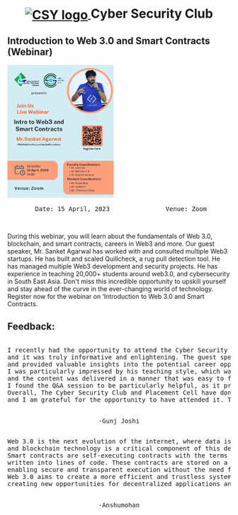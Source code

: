 <h1 align="center">
    <a href="">
        <img src="../../Logo.png" valign="middle" height="58" alt="CSY logo" />
    </a>
    <span valign="middle">
        Cyber Security Club
    </span>
</h1>

<section>
    <div class="container container1">
        <div class="content">
             <h2>Introduction to Web 3.0 and Smart Contracts (Webinar)</h2>
            <img class="banner" src="banner.jpg" alt="Web 3.0 and Smart Contracts" style="height:300px;">
            <p><pre><center> Date: 15 April, 2023               Venue: Zoom</center></pre></p>
            <br>
            <p>During this webinar, you will learn about the fundamentals of Web 3.0, blockchain, and smart contracts, careers in Web3 and more. Our guest speaker, Mr. Sanket Agarwal has worked with and consulted multiple Web3 startups. He has built and scaled Quillcheck, a rug pull detection tool. He has managed multiple Web3 development and security projects.  He has experience in teaching 20,000+ students around web3.0, and cybersecurity in South East Asia. Don't miss this incredible opportunity to upskill yourself and stay ahead of the curve in the ever-changing world of technology. Register now for the webinar on ‘Introduction to Web 3.0 and Smart Contracts.</p>
        </div>
    </div>

## Feedback:

<p><pre><center>
I recently had the opportunity to attend the Cyber Security Club's webinar on 'Introduction to Web 3.0 and Smart Contracts,'<br>and it was truly informative and enlightening. The guest speaker, Mr. Sanket Agarwal, shared his vast experience and knowledge,<br>and provided valuable insights into the potential career opportunities in this field.<br>I was particularly impressed by his teaching style, which was both engaging and easy to understand.The webinar was well-structured,<br>and the content was delivered in a manner that was easy to follow, even for those who were new to the subject.<br>I found the Q&A session to be particularly helpful, as it provided an opportunity to clarify any doubts that I had.<br>Overall, The Cyber Security Club and Placement Cell have done an excellent job of organizing this event,<br>and I am grateful for the opportunity to have attended it. Thank you!<br>
<br>-Gunj Joshi
</center></pre></p>

<p><pre><center>
Web 3.0 is the next evolution of the internet, where data is decentralized and controlled by users,<br>and blockchain technology is a critical component of this decentralized ecosystem. <br>Smart contracts are self-executing contracts with the terms of the agreement between buyer and seller being directly <br>written into lines of code. These contracts are stored on a blockchain network, <br>enabling secure and transparent execution without the need for intermediaries. By utilizing smart contracts,<br>Web 3.0 aims to create a more efficient and trustless system for transactions and interactions between users, <br>creating new opportunities for decentralized applications and disrupting traditional industries.<br>
<br>-Anshumohan
</center></pre></p>
